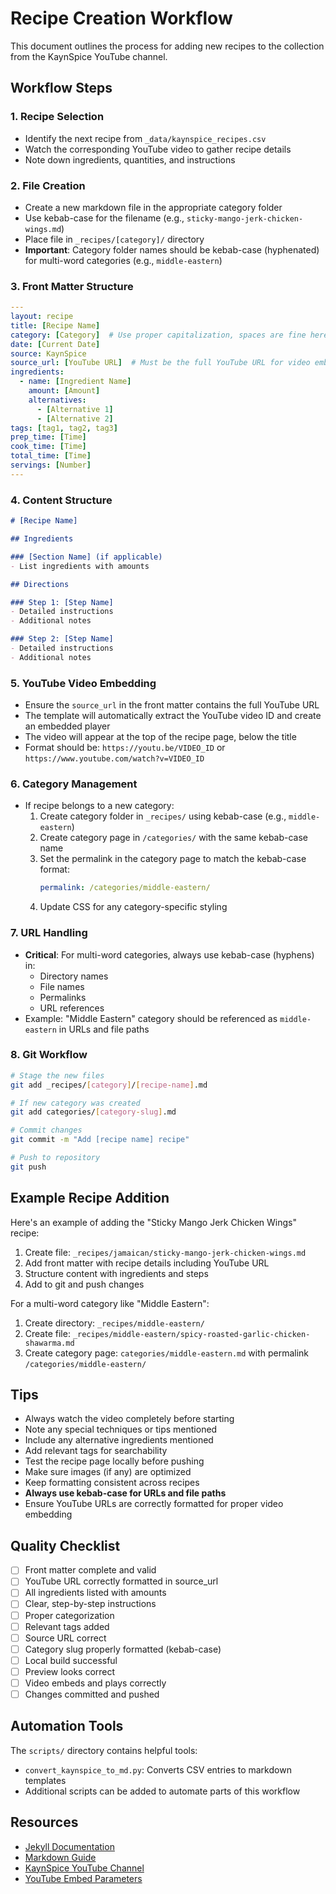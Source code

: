# Recipe Creation Workflow

This document outlines the process for adding new recipes to the collection from the KaynSpice YouTube channel.

## Workflow Steps

### 1. Recipe Selection
- Identify the next recipe from `_data/kaynspice_recipes.csv`
- Watch the corresponding YouTube video to gather recipe details
- Note down ingredients, quantities, and instructions

### 2. File Creation
- Create a new markdown file in the appropriate category folder
- Use kebab-case for the filename (e.g., `sticky-mango-jerk-chicken-wings.md`)
- Place file in `_recipes/[category]/` directory
- **Important**: Category folder names should be kebab-case (hyphenated) for multi-word categories (e.g., `middle-eastern`)

### 3. Front Matter Structure
```yaml
---
layout: recipe
title: [Recipe Name]
category: [Category]  # Use proper capitalization, spaces are fine here
date: [Current Date]
source: KaynSpice
source_url: [YouTube URL]  # Must be the full YouTube URL for video embedding
ingredients:
  - name: [Ingredient Name]
    amount: [Amount]
    alternatives:
      - [Alternative 1]
      - [Alternative 2]
tags: [tag1, tag2, tag3]
prep_time: [Time]
cook_time: [Time]
total_time: [Time]
servings: [Number]
---
```

### 4. Content Structure
```markdown
# [Recipe Name]

## Ingredients

### [Section Name] (if applicable)
- List ingredients with amounts

## Directions

### Step 1: [Step Name]
- Detailed instructions
- Additional notes

### Step 2: [Step Name]
- Detailed instructions
- Additional notes
```

### 5. YouTube Video Embedding
- Ensure the `source_url` in the front matter contains the full YouTube URL
- The template will automatically extract the YouTube video ID and create an embedded player
- The video will appear at the top of the recipe page, below the title
- Format should be: `https://youtu.be/VIDEO_ID` or `https://www.youtube.com/watch?v=VIDEO_ID`

### 6. Category Management
- If recipe belongs to a new category:
  1. Create category folder in `_recipes/` using kebab-case (e.g., `middle-eastern`)
  2. Create category page in `/categories/` with the same kebab-case name
  3. Set the permalink in the category page to match the kebab-case format:
     ```yaml
     permalink: /categories/middle-eastern/
     ```
  4. Update CSS for any category-specific styling

### 7. URL Handling
- **Critical**: For multi-word categories, always use kebab-case (hyphens) in:
  - Directory names
  - File names
  - Permalinks
  - URL references
- Example: "Middle Eastern" category should be referenced as `middle-eastern` in URLs and file paths

### 8. Git Workflow
```bash
# Stage the new files
git add _recipes/[category]/[recipe-name].md

# If new category was created
git add categories/[category-slug].md

# Commit changes
git commit -m "Add [recipe name] recipe"

# Push to repository
git push
```

## Example Recipe Addition

Here's an example of adding the "Sticky Mango Jerk Chicken Wings" recipe:

1. Create file: `_recipes/jamaican/sticky-mango-jerk-chicken-wings.md`
2. Add front matter with recipe details including YouTube URL
3. Structure content with ingredients and steps
4. Add to git and push changes

For a multi-word category like "Middle Eastern":
1. Create directory: `_recipes/middle-eastern/`
2. Create file: `_recipes/middle-eastern/spicy-roasted-garlic-chicken-shawarma.md`
3. Create category page: `categories/middle-eastern.md` with permalink `/categories/middle-eastern/`

## Tips

- Always watch the video completely before starting
- Note any special techniques or tips mentioned
- Include any alternative ingredients mentioned
- Add relevant tags for searchability
- Test the recipe page locally before pushing
- Make sure images (if any) are optimized
- Keep formatting consistent across recipes
- **Always use kebab-case for URLs and file paths**
- Ensure YouTube URLs are correctly formatted for proper video embedding

## Quality Checklist

- [ ] Front matter complete and valid
- [ ] YouTube URL correctly formatted in source_url
- [ ] All ingredients listed with amounts
- [ ] Clear, step-by-step instructions
- [ ] Proper categorization
- [ ] Relevant tags added
- [ ] Source URL correct
- [ ] Category slug properly formatted (kebab-case)
- [ ] Local build successful
- [ ] Preview looks correct
- [ ] Video embeds and plays correctly
- [ ] Changes committed and pushed

## Automation Tools

The `scripts/` directory contains helpful tools:

- `convert_kaynspice_to_md.py`: Converts CSV entries to markdown templates
- Additional scripts can be added to automate parts of this workflow

## Resources

- [Jekyll Documentation](https://jekyllrb.com/docs/)
- [Markdown Guide](https://www.markdownguide.org/)
- [KaynSpice YouTube Channel](https://www.youtube.com/@KaynSpice)
- [YouTube Embed Parameters](https://developers.google.com/youtube/player_parameters)
